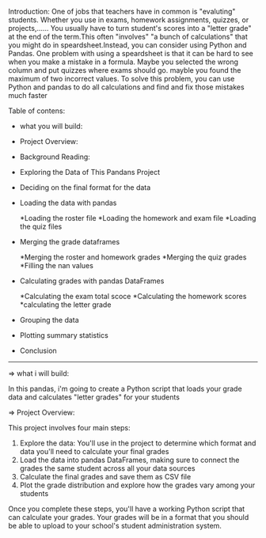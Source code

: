 Introduction:
One of jobs that teachers have in common is "evaluting" students. Whether you use in exams, homework assignments, quizzes, or projects,...... You usually  have to turn student's scores into a "letter grade"  at the end of the term.This often "involves" "a bunch of calculations" that you might do in speardsheet.Instead, you can consider using Python and Pandas.
One problem with using a speardsheet is that it can be hard to see when you make a mistake in a formula. Maybe you selected the wrong column and put quizzes where exams should go. mayble you found the maximum of two incorrect values. To solve this problem, you can use Python and pandas to do all calculations and find and fix those mistakes much faster

Table of contens:
- what you will build:
- Project Overview:
- Background Reading:
- Exploring the Data of This Pandans Project  
- Deciding on the final format for the data
- Loading the data with pandas
  
    *Loading the roster file
    *Loading the homework and exam file
    *Loading  the quiz files
    
 - Merging the grade dataframes
  
    *Merging the roster and homework grades
    *Merging the quiz grades
    *Filling the nan values
    
 - Calculating grades with pandas DataFrames
 
    *Calculating the exam total scoce
    *Calculating the homework scores
    *calculating the letter grade
    
 - Grouping the data
 - Plotting summary statistics
 - Conclusion

  ---------------------------------------------------------------------------------------------------------------
=> what i will build: 

  In this pandas, i'm going to create a Python script  that loads your grade data and calculates "letter grades"
for your students

=> Project Overview:

 This project involves four main steps:
 1) Explore the data: You'll use in the project to determine  which format and data you'll need to calculate your final grades
 2) Load the data into pandas DataFrames, making sure to connect the grades the same student across all your data sources
 3) Calculate the final grades and save them as CSV file 
 4) Plot the grade distribution and explore how the grades vary among your students

Once you complete these steps, you'll have a working  Python script that can calculate your grades. Your grades will be in a format that you should be able to upload to your school's student  administration system.

  
 


    
  
  
  
  
